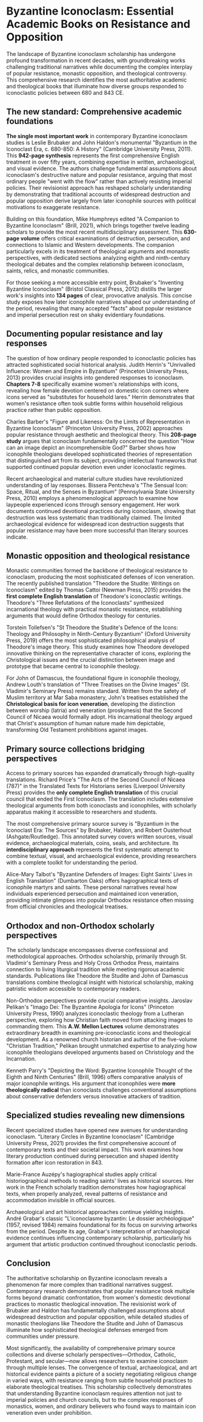 # Byzantine Iconoclasm: Essential Academic Books on Resistance and Opposition

The landscape of Byzantine iconoclasm scholarship has undergone profound transformation in recent decades, with groundbreaking works challenging traditional narratives while documenting the complex interplay of popular resistance, monastic opposition, and theological controversy. This comprehensive research identifies the most authoritative academic and theological books that illuminate how diverse groups responded to iconoclastic policies between 680 and 843 CE.

## The new standard: Comprehensive academic foundations

**The single most important work** in contemporary Byzantine iconoclasm studies is Leslie Brubaker and John Haldon's monumental "Byzantium in the Iconoclast Era, c. 680-850: A History" (Cambridge University Press, 2011). This **942-page synthesis** represents the first comprehensive English treatment in over fifty years, combining expertise in written, archaeological, and visual evidence. The authors challenge fundamental assumptions about iconoclasm's destructive nature and popular resistance, arguing that most ordinary people "went with the flow" rather than actively resisting imperial policies. Their revisionist approach has reshaped scholarly understanding by demonstrating that traditional accounts of widespread destruction and popular opposition derive largely from later iconophile sources with political motivations to exaggerate resistance.

Building on this foundation, Mike Humphreys edited "A Companion to Byzantine Iconoclasm" (Brill, 2021), which brings together twelve leading scholars to provide the most recent multidisciplinary assessment. This **630-page volume** offers critical examinations of destruction, persecution, and connections to Islamic and Western developments. The companion particularly excels in its treatment of theological arguments and monastic perspectives, with dedicated sections analyzing eighth and ninth-century theological debates and the complex relationship between iconoclasm, saints, relics, and monastic communities.

For those seeking a more accessible entry point, Brubaker's "Inventing Byzantine Iconoclasm" (Bristol Classical Press, 2012) distills the larger work's insights into **134 pages** of clear, provocative analysis. This concise study exposes how later iconophile narratives shaped our understanding of the period, revealing that many accepted "facts" about popular resistance and imperial persecution rest on shaky evidentiary foundations.

## Documenting popular resistance and lay responses

The question of how ordinary people responded to iconoclastic policies has attracted sophisticated social historical analysis. Judith Herrin's "Unrivalled Influence: Women and Empire in Byzantium" (Princeton University Press, 2013) provides crucial insights into gendered responses to iconoclasm. **Chapters 7-8** specifically examine women's relationships with icons, revealing how female devotion centered on domestic icon corners where icons served as "substitutes for household lares." Herrin demonstrates that women's resistance often took subtle forms within household religious practice rather than public opposition.

Charles Barber's "Figure and Likeness: On the Limits of Representation in Byzantine Iconoclasm" (Princeton University Press, 2002) approaches popular resistance through aesthetic and theological theory. This **208-page study** argues that iconoclasm fundamentally concerned the question "How can an image depict an incomprehensible God?" Barber shows how iconophile theologians developed sophisticated theories of representation that distinguished art from its subject, providing intellectual frameworks that supported continued popular devotion even under iconoclastic regimes.

Recent archaeological and material culture studies have revolutionized understanding of lay responses. Bissera Pentcheva's "The Sensual Icon: Space, Ritual, and the Senses in Byzantium" (Pennsylvania State University Press, 2010) employs a phenomenological approach to examine how laypeople experienced icons through sensory engagement. Her work documents continued devotional practices during iconoclasm, showing that destruction was less systematic than traditionally claimed. The limited archaeological evidence for widespread icon destruction suggests that popular resistance may have been more successful than literary sources indicate.

## Monastic opposition and theological resistance

Monastic communities formed the backbone of theological resistance to iconoclasm, producing the most sophisticated defenses of icon veneration. The recently published translation "Theodore the Studite: Writings on Iconoclasm" edited by Thomas Cattoi (Newman Press, 2015) provides the **first complete English translation** of Theodore's iconoclastic writings. Theodore's "Three Refutations of the Iconoclasts" synthesized incarnational theology with practical monastic resistance, establishing arguments that would define Orthodox theology for centuries.

Torstein Tollefsen's "St Theodore the Studite's Defence of the Icons: Theology and Philosophy in Ninth-Century Byzantium" (Oxford University Press, 2019) offers the most sophisticated philosophical analysis of Theodore's image theory. This study examines how Theodore developed innovative thinking on the representative character of icons, exploring the Christological issues and the crucial distinction between image and prototype that became central to iconophile theology.

For John of Damascus, the foundational figure in iconophile theology, Andrew Louth's translation of "Three Treatises on the Divine Images" (St. Vladimir's Seminary Press) remains standard. Written from the safety of Muslim territory at Mar Saba monastery, John's treatises established the **Christological basis for icon veneration**, developing the distinction between worship (latria) and veneration (proskynesis) that the Second Council of Nicaea would formally adopt. His incarnational theology argued that Christ's assumption of human nature made him depictable, transforming Old Testament prohibitions against images.

## Primary source collections bridging perspectives

Access to primary sources has expanded dramatically through high-quality translations. Richard Price's "The Acts of the Second Council of Nicaea (787)" in the Translated Texts for Historians series (Liverpool University Press) provides the **only complete English translation** of this crucial council that ended the First Iconoclasm. The translation includes extensive theological arguments from both iconoclasts and iconophiles, with scholarly apparatus making it accessible to researchers and students.

The most comprehensive primary source survey is "Byzantium in the Iconoclast Era: The Sources" by Brubaker, Haldon, and Robert Ousterhout (Ashgate/Routledge). This annotated survey covers written sources, visual evidence, archaeological materials, coins, seals, and architecture. Its **interdisciplinary approach** represents the first systematic attempt to combine textual, visual, and archaeological evidence, providing researchers with a complete toolkit for understanding the period.

Alice-Mary Talbot's "Byzantine Defenders of Images: Eight Saints' Lives in English Translation" (Dumbarton Oaks) offers hagiographical texts of iconophile martyrs and saints. These personal narratives reveal how individuals experienced persecution and maintained icon veneration, providing intimate glimpses into popular Orthodox resistance often missing from official chronicles and theological treatises.

## Orthodox and non-Orthodox scholarly perspectives

The scholarly landscape encompasses diverse confessional and methodological approaches. Orthodox scholarship, primarily through St. Vladimir's Seminary Press and Holy Cross Orthodox Press, maintains connection to living liturgical tradition while meeting rigorous academic standards. Publications like Theodore the Studite and John of Damascus translations combine theological insight with historical scholarship, making patristic wisdom accessible to contemporary readers.

Non-Orthodox perspectives provide crucial comparative insights. Jaroslav Pelikan's "Imago Dei: The Byzantine Apologia for Icons" (Princeton University Press, 1990) analyzes iconoclastic theology from a Lutheran perspective, exploring how Christian faith moved from attacking images to commanding them. This **A.W. Mellon Lectures** volume demonstrates extraordinary breadth in examining pre-iconoclastic icons and theological development. As a renowned church historian and author of the five-volume "Christian Tradition," Pelikan brought unmatched expertise to analyzing how iconophile theologians developed arguments based on Christology and the Incarnation.

Kenneth Parry's "Depicting the Word: Byzantine Iconophile Thought of the Eighth and Ninth Centuries" (Brill, 1996) offers comparative analysis of major iconophile writings. His argument that iconophiles were **more theologically radical** than iconoclasts challenges conventional assumptions about conservative defenders versus innovative attackers of tradition.

## Specialized studies revealing new dimensions

Recent specialized studies have opened new avenues for understanding iconoclasm. "Literary Circles in Byzantine Iconoclasm" (Cambridge University Press, 2021) provides the first comprehensive account of contemporary texts and their societal impact. This work examines how literary production continued during persecution and shaped identity formation after icon restoration in 843.

Marie-France Auzépy's hagiographical studies apply critical historiographical methods to reading saints' lives as historical sources. Her work in the French scholarly tradition demonstrates how hagiographical texts, when properly analyzed, reveal patterns of resistance and accommodation invisible in official sources.

Archaeological and art historical approaches continue yielding insights. André Grabar's classic "L'iconoclasme byzantin: Le dossier archéologique" (1957, revised 1984) remains foundational for its focus on surviving artworks from the period. Despite its age, Grabar's interpretation of archaeological evidence continues influencing contemporary scholarship, particularly his argument that artistic production continued throughout iconoclastic periods.

## Conclusion

The authoritative scholarship on Byzantine iconoclasm reveals a phenomenon far more complex than traditional narratives suggest. Contemporary research demonstrates that popular resistance took multiple forms beyond dramatic confrontation, from women's domestic devotional practices to monastic theological innovation. The revisionist work of Brubaker and Haldon has fundamentally challenged assumptions about widespread destruction and popular opposition, while detailed studies of monastic theologians like Theodore the Studite and John of Damascus illuminate how sophisticated theological defenses emerged from communities under pressure.

Most significantly, the availability of comprehensive primary source collections and diverse scholarly perspectives—Orthodox, Catholic, Protestant, and secular—now allows researchers to examine iconoclasm through multiple lenses. The convergence of textual, archaeological, and art historical evidence paints a picture of a society negotiating religious change in varied ways, with resistance ranging from subtle household practices to elaborate theological treatises. This scholarship collectively demonstrates that understanding Byzantine iconoclasm requires attention not just to imperial policies and church councils, but to the complex responses of monastics, women, and ordinary believers who found ways to maintain icon veneration even under prohibition.
